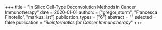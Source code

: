 +++
title = "In Silico Cell-Type Deconvolution Methods in Cancer Immunotherapy"
date = 2020-01-01
authors = ["gregor_sturm", "Francesca Finotello", "markus_list"]
publication_types = ["6"]
abstract = ""
selected = false
publication = "*Bioinformatics for Cancer Immunotherapy*"
+++

